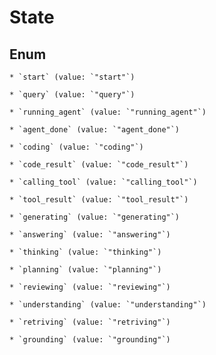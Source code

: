 
# State

## Enum


    * `start` (value: `"start"`)

    * `query` (value: `"query"`)

    * `running_agent` (value: `"running_agent"`)

    * `agent_done` (value: `"agent_done"`)

    * `coding` (value: `"coding"`)

    * `code_result` (value: `"code_result"`)

    * `calling_tool` (value: `"calling_tool"`)

    * `tool_result` (value: `"tool_result"`)

    * `generating` (value: `"generating"`)

    * `answering` (value: `"answering"`)

    * `thinking` (value: `"thinking"`)

    * `planning` (value: `"planning"`)

    * `reviewing` (value: `"reviewing"`)

    * `understanding` (value: `"understanding"`)

    * `retriving` (value: `"retriving"`)

    * `grounding` (value: `"grounding"`)



